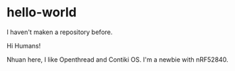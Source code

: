 # hello-world
I haven't maken a repository before.

Hi Humans!

Nhuan here, I like Openthread and Contiki OS.
I'm a newbie with nRF52840.
